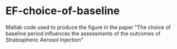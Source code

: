 # EF-choice-of-baseline
Matlab code used to produce the figure in the paper "The choice of baseline period influences the assessments of the outcomes of Stratospheric Aerosol Injection" 

